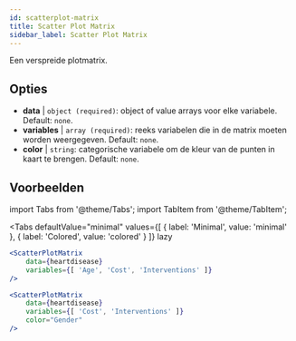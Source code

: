 ```yaml
---
id: scatterplot-matrix
title: Scatter Plot Matrix
sidebar_label: Scatter Plot Matrix
---
```


Een verspreide plotmatrix.

## Opties

* __data__ | `object (required)`: object of value arrays voor elke variabele. Default: `none`.
* __variables__ | `array (required)`: reeks variabelen die in de matrix moeten worden weergegeven. Default: `none`.
* __color__ | `string`: categorische variabele om de kleur van de punten in kaart te brengen. Default: `none`.


## Voorbeelden

import Tabs from '@theme/Tabs';
import TabItem from '@theme/TabItem';

<Tabs
    defaultValue="minimal"
    values={[
        { label: 'Minimal', value: 'minimal' },
        { label: 'Colored', value: 'colored' }
    ]}
    lazy
>

<TabItem value="minimal">

```jsx live
<ScatterPlotMatrix
    data={heartdisease} 
    variables={[ 'Age', 'Cost', 'Interventions' ]}
/>
```

</TabItem>

<TabItem value="colored">

```jsx live
<ScatterPlotMatrix
    data={heartdisease} 
    variables={[ 'Cost', 'Interventions' ]}
    color="Gender"
/>
```

</TabItem>

</Tabs>
